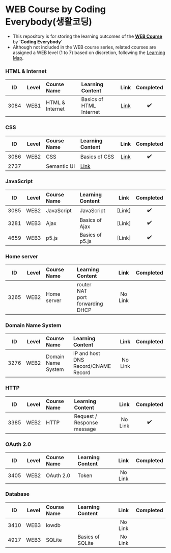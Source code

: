 # WEB Course by Coding Everybody(생활코딩)

- This repository is for storing the learning outcomes of the **[WEB Course](https://opentutorials.org/course/3083)** by '**Coding Everybody**'
- Although not included in the WEB course series, related courses are assigned a WEB level (1 to 7) based on discretion, following the [Learning Map](https://seomal.com/map).

### HTML & Internet
|ID|Level|Course Name|Learning Content|Link|Completed|
|:---:|:---:|:---|:---|:---:|:---:|
|3084|WEB1|HTML & Internet|Basics of HTML<br/>Internet|[Link](./3084)|✔️|

### CSS
|ID|Level|Course Name|Learning Content|Link|Completed|
|:---:|:---:|:---|:---|:---:|:---:|
|3086|WEB2|CSS|Basics of CSS|[Link](./3086)|✔️|
|2737||Semantic UI|[Link]()||

### JavaScript
|ID|Level|Course Name|Learning Content|Link|Completed|
|:---:|:---:|:---|:---|:---:|:---:|
|3085|WEB2|JavaScript|JavaScript|[Link]|✔️|
|3281|WEB3|Ajax|Basics of Ajax|[Link]|✔️|
|4659|WEB3|p5.js|Basics of p5.js|[Link]|✔️|

### Home server
|ID|Level|Course Name|Learning Content|Link|Completed|
|:---:|:---:|:---|:---|:---:|:---:|
|3265|WEB2|Home server|router <br/> NAT <br/> port forwarding <br/> DHCP|No Link||

### Domain Name System
|ID|Level|Course Name|Learning Content|Link|Completed|
|:---:|:---:|:---|:---|:---:|:---:|
|3276|WEB2|Domain Name System|IP and host <br/> DNS Record/CNAME Record|No Link||

### HTTP
|ID|Level|Course Name|Learning Content|Link|Completed|
|:---:|:---:|:---|:---|:---:|:---:|
|3385|WEB2|HTTP|Request / Response message|No Link|✔️|

### OAuth 2.0
|ID|Level|Course Name|Learning Content|Link|Completed|
|:---:|:---:|:---|:---|:---:|:---:|
|3405|WEB2|OAuth 2.0|Token|No Link||

### Database
|ID|Level|Course Name|Learning Content|Link|Completed|
|:---:|:---:|:---|:---|:---:|:---:|
|3410|WEB3|lowdb||No Link||
|4917|WEB3|SQLite|Basics of SQLite|No Link||

